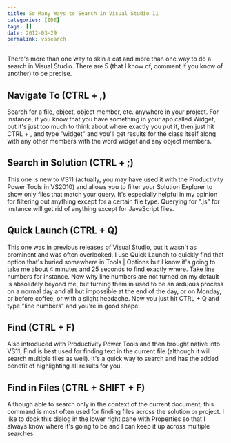 ```yaml
---
title: So Many Ways to Search in Visual Studio 11
categories: [IDE]
tags: []
date: 2012-03-29
permalink: vssearch
---
```


There&#39;s more than one way to skin a cat and more than one way to do a search in Visual Studio. There are 5 (that I know of, comment if you know of another) to be precise.

## Navigate To (CTRL + ,)

Search for a file, object, object member, etc. anywhere in your project. For instance, if you know that you have something in your app called Widget, but it&#39;s just too much to think about where exactly you put it, then just hit CTRL + , and type "widget" and you&#39;ll get results for the class itself along with any other members with the word widget and any object members.

## Search in Solution (CTRL + ;)

This one is new to VS11 (actually, you may have used it with the Productivity Power Tools in VS2010) and allows you to filter your Solution Explorer to show only files that match your query. It&#39;s especially helpful in my opinion for filtering out anything except for a certain file type. Querying for ".js" for instance will get rid of anything except for JavaScript files.

## Quick Launch (CTRL + Q)

This one was in previous releases of Visual Studio, but it wasn&#39;t as prominent and was often overlooked. I use Quick Launch to quickly find that option that&#39;s buried somewhere in Tools | Options but I know it&#39;s going to take me about 4 minutes and 25 seconds to find exactly where. Take line numbers for instance. Now why line numbers are not turned on my default is absolutely beyond me, but turning them in used to be an arduous process on a normal day and all but impossible at the end of the day, or on Monday, or before coffee, or with a slight headache. Now you just hit CTRL + Q and type "line numbers" and you&#39;re in good shape.

## Find (CTRL + F)

Also introduced with Productivity Power Tools and then brought native into VS11, Find is best used for finding text in the current file (although it will search multiple files as well). It&#39;s a quick way to search and has the added benefit of highlighting all results for you.

## Find in Files (CTRL + SHIFT + F)

Although able to search only in the context of the current document, this command is most often used for finding files across the solution or project. I like to dock this dialog in the lower right pane with Properties so that I always know where it&#39;s going to be and I can keep it up across multiple searches.